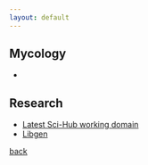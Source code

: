 ```yaml
---
layout: default
---
```


## Mycology

- 

## Research

- [Latest Sci-Hub working domain](https://lovescihub.wordpress.com)
- [Libgen](http://libgen.rs/)

[back](./)
